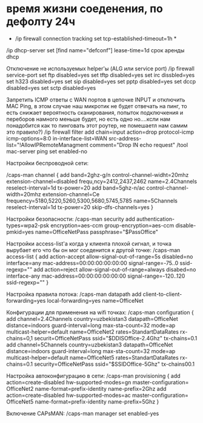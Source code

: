 # время жизни соеденения, по дефолту 24ч
* /ip firewall connection tracking set tcp-established-timeout=1h *

/ip dhcp-server set [find name="defconf"] lease-time=1d
срок аренды dhcp

Отключение не используемых helper'ы (ALG или service port)
/ip firewall service-port
set ftp disabled=yes
set tftp disabled=yes
set irc dissbled=yes
set h323 disabled=yes
set sip disabled=yes
set pptp disabled=yes
set dccp disabled=yes
set sctp disabled=yes

Запретить ICMP ответы с WAN портов в цепочке INPUT и отключить MAC Ping, в этом случае наш микротик не будет отвечать на пинг, то есть снижает вероятность сканирования, попыток подключкения и переборов намного меньше будет, но есть одно но....ксли нам понадобится как то пинговать этот роутер, не помешаетл нам самим это правило?)
/ip firewall filter add chain=input action=drop protocol-icmp icmp-options=8:0 in-interface-list=WAN src-address-list="!AllowIPRemoteManagment comment="Drop IN echo request"
/tool mac-server ping set enabled-no

Настройки беспроводной сети:

/caps-man channel {
           add band=2ghz-g/n control-channel-widht=20mhz extension-channel=disabled frequ,ncy=2412,2437,2462 name=2.4Channels reselect-interval=1d tx-power=20
           add band=5ghz-n/ac control-channel-width=20mhz extension-channel=Ce frequency=5180,5220,5260,5300,5680,5745,5785 name=5Channels reselect-interval=1d tx-power=20 skip-dfs-channels=yes
           }
           
           
Настройки безопасности:
/caps-man security add authentication-types=wpa2-psk encryption=aes-ccm group-encryption=aes-ccm disable-pmkid=yes name=OfficeNetPass passphrase="$PassOffice"


Настройки access-list'a когда у клиента плохой сигнал, и точка вырубает его что бы он мог соеденится к другой точке:
/caps-man access-list {
           add action-accept allow-signal-out-of-range=5s disabled=no interface=any mac-address=00:00:00:00:00:00 signal-range=-75..0 ssid-regexp=""
           add action=reject allow-signal-out-of-range=always disabed=no interface-any mac-address=00:00:00:00:00:00 signal-range=-120..120 ssid-regexp=""
           		}
           		
Настройка правила потока:
/caps-man datapath add client-to-client-forwarding=yes local-forwarding=yes name=OfficeNet


Конфигурации для применения на wifi точках:
/caps-man configuration {
       add channel=2.4Channels country=uzbekistan3 datapath=OfficeNet distance=indoors guard-interval=long max-sta-count=32 mode=ap multicast-helper=default name=OfficeNet2 rates=StandartDataRates rx-chains=0,1 securit=OfficeNetPass ssid="$DDISOffice-2.4Ghz" tx-chains=0.1
       add channel=5Channels country=uzbekistan3 datapath=OfficeNet distance=indoors guard-interval=long max-sta-count=32 mode=ap multicast-helper=default name=OfficeNet5 rates=StandartDataRates rx-chains=0.1 security=OfficeNetPass ssid="$SSIDOffice-5Ghz" tx-chains00.1
       
Настройка автоконфигурацию в сети:
/caps-man provisioning {
      add action=create-disabled hw-supported-modes=gn master-configuration= OfficeNet2 name-format=prefix-identity name-prefix=2Ghz
      add action=create-disabled hw-supported-modes=ac master-configuration= OfficeNet5 name-format=prefix-identity name-prefix=5Ghz
                       }
                       
Включение CAPsMAN:
/caps-man manager set enabled-yes